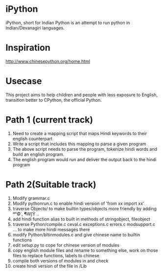 # iPython
iPython, short for Indian Python is an attempt to run python in Indian/Devanagiri languages.

# Inspiration
http://www.chinesepython.org/home.html

# Usecase
This project aims to help children and people with less exposure to English, transition better to CPython, the official Python.

# Path 1 (current track)
1. Need to create a mapping script that maps Hindi keywords to their english counterpart
2. Write a script that includes this mapping to parse a given program
3. The above script needs to parse the program, tokenize hindi words and build an english program.
4. The english program would run and deliver the output back to the hindi program

# Path 2(Suitable track)
1. Modify grammar.c 
2. Modify pythonrun.c to enable hindi version of 'from xx import xx'
3. traverse Objects/ to make builtin types/objects more friendly
   by adding ª°©˙, ¶W∫Ÿ ..
4. add hindi function alias to built in methods of stringobject, 
   fileobject
5. traverse Python/compile.c ceval.c exceptions.c errors.c modsupport.c ...
   to make more hindi messages there
6. modify Python/bltinmodules.c and give chinese name to builtin functions 
7. edit setup.py to cope for chinese version of modules
8. copy english module files and rename to something else, 
   work on those files to replace functions, labels to chinese
9. compile both versions of modules in and check
10. create hindi version of the file in /Lib
  

